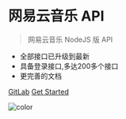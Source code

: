 # 网易云音乐 API

> 网易云音乐 NodeJS 版 API

- 全部接口已升级到最新
- 具备登录接口,多达200多个接口
- 更完善的文档


[GitLab](https://gitlab.com/Binaryify/NeteaseCloudMusicApi)
[Get Started](#neteasecloudmusicapi)

![color](#ffffff)
